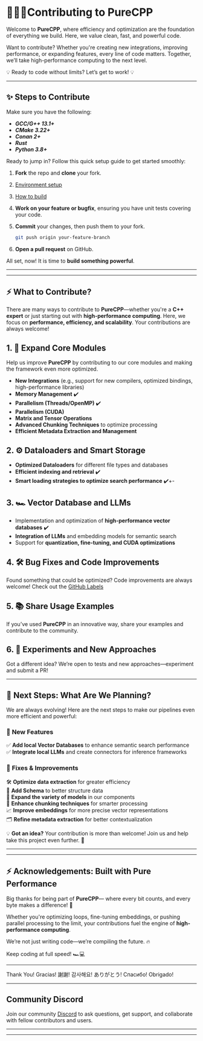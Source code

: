 #  🧙🏼‍♂️Contributing to PureCPP

Welcome to **PureCPP**, where efficiency and optimization are the foundation of everything we build. Here, we value clean, fast, and powerful code.

Want to contribute? Whether you're creating new integrations, improving performance, or expanding features, every line of code matters. Together, we’ll take high-performance computing to the next level.

💡 Ready to code without limits? Let’s get to work! 💡

---

## ✨ Steps to Contribute

Make sure you have the following:
- ***GCC/G++ 13.1+***
- ***CMake 3.22+***
- ***Conan 2+***
- ***Rust***
- ***Python 3.8+***
  
Ready to jump in? Follow this quick setup guide to get started smoothly:

1. **Fork** the repo and **clone** your fork.

2. [Environment setup](/README.md#environment-setup-ubuntu--debian-for-c-and-python-development)

3. [How to build](/README.md#how-to-build)

4. **Work on your feature or bugfix**, ensuring you have unit tests covering your code.
5. **Commit** your changes, then push them to your fork.
   ```bash
   git push origin your-feature-branch
   ````
6. **Open a pull request** on GitHub.

All set, now! It is time to **build something powerful**.

---
---

## ⚡ What to Contribute?  

There are many ways to contribute to **PureCPP**—whether you're a **C++ expert** or just starting out with **high-performance computing**. Here, we focus on **performance, efficiency, and scalability**. Your contributions are always welcome!  

## 1. 🚀 Expand Core Modules  

Help us improve **PureCPP** by contributing to our core modules and making the framework even more optimized.  

- **New Integrations** (e.g., support for new compilers, optimized bindings, high-performance libraries)  
- **Memory Management** ✔️
- **Parallelism (Threads/OpenMP)** ✔️
- **Parallelism (CUDA)**
- **Matrix and Tensor Operations**  
- **Advanced Chunking Techniques** to optimize processing  
- **Efficient Metadata Extraction and Management**  

## 2. ⚙️ Dataloaders and Smart Storage  

- **Optimized Dataloaders** for different file types and databases  
- **Efficient indexing and retrieval**   ✔️
- **Smart loading strategies to optimize search performance**   ✔️+-

## 3. 🏎️ Vector Database and LLMs  

- Implementation and optimization of **high-performance vector databases**  ✔️
- **Integration of LLMs** and embedding models for semantic search  
- Support for **quantization, fine-tuning, and CUDA optimizations**  

## 4. 🛠️ Bug Fixes and Code Improvements  

Found something that could be optimized? Code improvements are always welcome! Check out the [GitHub Labels](https://github.com/pureai-ecosystem/purecpp/labels)

## 5. 📚 Share Usage Examples  

If you’ve used **PureCPP** in an innovative way, share your examples and contribute to the community.  

## 6. 🔬 Experiments and New Approaches  

Got a different idea? We’re open to tests and new approaches—experiment and submit a PR!  

---

## 🚀 **Next Steps: What Are We Planning?**  

We are always evolving! Here are the next steps to make our pipelines even more efficient and powerful:  

### 🔹 **New Features**  
✅ **Add local Vector Databases** to enhance semantic search performance  
✅ **Integrate local LLMs** and create connectors for inference frameworks  

### 🔧 **Fixes & Improvements**  
🛠️ **Optimize data extraction** for greater efficiency  
📌 **Add Schema** to better structure data  
📌 **Expand the variety of models** in our components  
🔄 **Enhance chunking techniques** for smarter processing  
📈 **Improve embeddings** for more precise vector representations  
🗂️ **Refine metadata extraction** for better contextualization  

💡 **Got an idea?** Your contribution is more than welcome! Join us and help take this project even further. 🚀  

---
---

## ⚡ **Acknowledgements: Built with Pure Performance**  

Big thanks for being part of **PureCPP**— where every bit counts, and every byte makes a difference! 🚀  

Whether you're optimizing loops, fine-tuning embeddings, or pushing parallel processing to the limit, your contributions fuel the engine of **high-performance computing**.  

We’re not just writing code—we’re compiling the future. 🔥  

Keep coding at full speed! 🏎️💻  

---

Thank You! Gracias! 謝謝! 감사해요! ありがとう! Спасибо! Obrigado!

---

## Community Discord
Join our community [Discord](https://discord.gg/8eF9v78Ndv) to ask questions, get support, and collaborate with fellow contributors and users.

---
---
